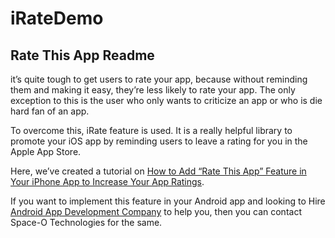# iRateDemo

## Rate This App Readme

it’s quite tough to get users to rate your app, because without reminding them and making it easy, they’re less likely to rate your app. The only exception to this is the user who only wants to criticize an app or who is die hard fan of an app.

To overcome this, iRate feature is used. It is a really helpful library to promote your iOS app by reminding users to leave a rating for you in the Apple App Store.

Here, we’ve created a tutorial on [How to Add “Rate This App” Feature in Your iPhone App to Increase Your App Ratings](https://www.spaceotechnologies.com/increase-app-ratings-using-irate-library/).

If you want to implement this feature in your Android app and looking to Hire [Android App Development Company](http://www.spaceotechnologies.com/android-app-development/) to help you, then you can contact Space-O Technologies for the same.
